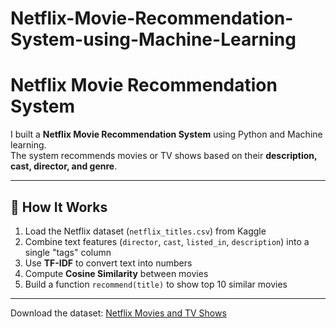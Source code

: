 # Netflix-Movie-Recommendation-System-using-Machine-Learning

# Netflix Movie Recommendation System

I built a **Netflix Movie Recommendation System** using Python and Machine learning.  
The system recommends movies or TV shows based on their **description, cast, director, and genre**.

---

## 🧩 How It Works

1. Load the Netflix dataset (`netflix_titles.csv`) from Kaggle  
2. Combine text features (`director`, `cast`, `listed_in`, `description`) into a single "tags" column  
3. Use **TF-IDF** to convert text into numbers  
4. Compute **Cosine Similarity** between movies  
5. Build a function `recommend(title)` to show top 10 similar movies

---

Download the dataset: [Netflix Movies and TV Shows](https://www.kaggle.com/datasets/shivamb/netflix-shows)
